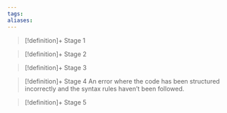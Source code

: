 ```yaml
---
tags:
aliases:
---
```


> [!definition]+ Stage 1
>

> [!definition]+ Stage 2
>

> [!definition]+ Stage 3
>

> [!definition]+ Stage 4
> An error where the code has been structured incorrectly and the syntax rules haven’t been followed.

> [!definition]+ Stage 5
>




